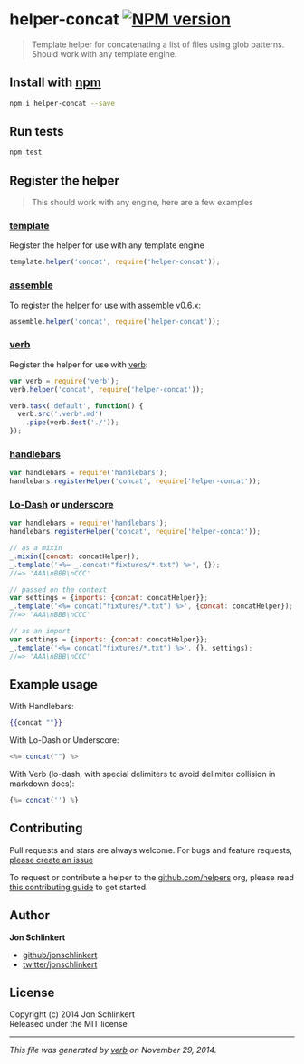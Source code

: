 # helper-concat [![NPM version](https://badge.fury.io/js/helper-concat.svg)](http://badge.fury.io/js/helper-concat)

> Template helper for concatenating a list of files using glob patterns. Should work with any template engine.

## Install with [npm](npmjs.org)

```bash
npm i helper-concat --save
```

## Run tests

```bash
npm test
```

## Register the helper

> This should work with any engine, here are a few examples

### [template]

Register the helper for use with any template engine

```js
template.helper('concat', require('helper-concat'));
```

### [assemble]

To register the helper for use with [assemble] v0.6.x:

```js
assemble.helper('concat', require('helper-concat'));
```

### [verb]

Register the helper for use with [verb]:

```js
var verb = require('verb');
verb.helper('concat', require('helper-concat'));

verb.task('default', function() {
  verb.src('.verb*.md')
    .pipe(verb.dest('./'));
});
```

### [handlebars]

```js
var handlebars = require('handlebars');
handlebars.registerHelper('concat', require('helper-concat'));
```

### [Lo-Dash] or [underscore]

```js
var handlebars = require('handlebars');
handlebars.registerHelper('concat', require('helper-concat'));

// as a mixin
_.mixin({concat: concatHelper});
_.template('<%= _.concat("fixtures/*.txt") %>', {});
//=> 'AAA\nBBB\nCCC'

// passed on the context
var settings = {imports: {concat: concatHelper}};
_.template('<%= concat("fixtures/*.txt") %>', {concat: concatHelper});
//=> 'AAA\nBBB\nCCC'

// as an import
var settings = {imports: {concat: concatHelper}};
_.template('<%= concat("fixtures/*.txt") %>', {}, settings);
//=> 'AAA\nBBB\nCCC'
```

## Example usage

With Handlebars:

```handlebars
{{concat ""}}
```

With Lo-Dash or Underscore:

```js
<%= concat("") %>
```

With Verb (lo-dash, with special delimiters to avoid delimiter collision in markdown docs):

```js
{%= concat('') %}
```

## Contributing
Pull requests and stars are always welcome. For bugs and feature requests, [please create an issue](https://github.com/jonschlinkert/helper-concat/issues)

To request or contribute a helper to the [github.com/helpers][helpers] org, please read [this contributing guide][guide] to get started.

## Author

**Jon Schlinkert**
 
+ [github/jonschlinkert](https://github.com/jonschlinkert)
+ [twitter/jonschlinkert](http://twitter.com/jonschlinkert) 

## License
Copyright (c) 2014 Jon Schlinkert  
Released under the MIT license

***

_This file was generated by [verb](https://github.com/assemble/verb) on November 29, 2014._

[assemble]: https://github.com/assemble/assemble
[generator-verb]: https://github.com/assemble/generator-verb
[handlebars-helpers]: https://github.com/assemble/handlebars-helpers/
[handlebars]: https://github.com/wycats/handlebars.js/
[helpers]: https://github.com/helpers
[Lo-Dash]: https://lodash.com/
[template]: https://github.com/jonschlinkert/template
[underscore]: https://github.com/jashkenas/underscore
[verb]: https://github.com/assemble/verb
[guide]: https://github.com/helpers/requests